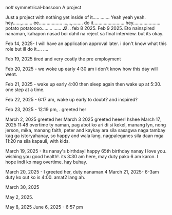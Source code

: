 no# symmetrical-bassoon
A project

Just a project with nothing yet inside of it.....
.......
Yeah yeah yeah.  hey......,........
ee..................
...,..,........
do it........................
hey.....................
potato potatoooo........
......
♫ ..
feb 8 2025.
Feb 9 2025. Eto nainspired nanaman, kahapon nasad boi dahil na reject sa final interview. but its okay.

Feb 14, 2025- I will have an application approval later. i don't know what this role but ill do it....
....


Feb 19, 2025 tired and very costly the pre employment 

Feb 20, 2025 - we woke up early 4:30 am i don't know how this day will went.

Feb 21, 2025 - wake up early 4:00 then sleep again then wake up at 5:30. one step at a time.

Feb 22, 2025 - 6:17 am, wake up early to doubt? and inspired?

Feb 23, 2025 - 12:19 pm, .
greeted her

March 2, 2025 greeted her
 March 3  2025 greeted heeer!
hshee
March 17, 2025 11:48 overtime ty naman, pag abot ko ari di si kekel, manang lyn, nong jerson, mika, manang faith, peter and kaykay ara sila sasagwa naga tambay kag ga istoryahanay, so happy and wala lang. nagpaleganes sila daan mga 11:20 na sila kapauli, with kids.

March 19, 2025 - Its nanay's birthday! happy 65th birthday nanay I love you. wishing you good health!. its 3:30 am here, may duty pako 6 am karon. I hope indi ko mag overtime. hay buhay.

March 20, 2025 - I greeted her, duty nanaman.4
March 21, 2025- 6-3am duty ko out ko is 4:00. amat2 lang ah.


March 30, 2025

May 2, 2025.

May 8, 2025 
June 6, 2025 - 6:57 pm
